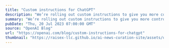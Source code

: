 ```yaml
---
title: "Custom instructions for ChatGPT"
description: "We’re rolling out custom instructions to give you more control over how ChatGPT responds. Set your preferences, and ChatGPT will keep them in mind for all future conversations."
summary: "We’re rolling out custom instructions to give you more control over how ChatGPT responds. Set your preferences, and ChatGPT will keep them in mind for all future conversations."
pubDate: "Thu, 20 Jul 2023 07:00:00 GMT"
source: "OpenAI Blog"
url: "https://openai.com/blog/custom-instructions-for-chatgpt"
thumbnail: "https://raisex-llc.github.io/ai-news-curation-site/assets/openai_logo.png"
---
```


